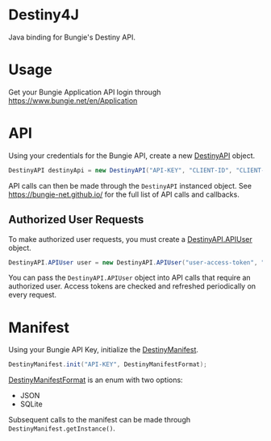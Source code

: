 # Destiny4J
Java binding for Bungie's Destiny API.

# Usage
Get your Bungie Application API login through https://www.bungie.net/en/Application

# API
Using your credentials for the Bungie API, create a new [DestinyAPI](https://github.com/FilUnderscore/Destiny4J/blob/main/src/main/java/net/bungie/api/destiny/DestinyAPI.java) object.
```java
DestinyAPI destinyApi = new DestinyAPI("API-KEY", "CLIENT-ID", "CLIENT-SECRET");
```

API calls can then be made through the `DestinyAPI` instanced object. See https://bungie-net.github.io/ for the full list of API calls and callbacks.

## Authorized User Requests
To make authorized user requests, you must create a [DestinyAPI.APIUser](https://github.com/FilUnderscore/Destiny4J/blob/44159f46cd0b720805848570f5e1a1f944fef309/src/main/java/net/bungie/api/destiny/DestinyAPI.java#L470) object.
```java
DestinyAPI.APIUser user = new DestinyAPI.APIUser("user-access-token", "user-refresh-token", accessTokenExpiryTimeInSeconds, refreshTokenExpiryTimeInSeconds);
```

You can pass the `DestinyAPI.APIUser` object into API calls that require an authorized user. Access tokens are checked and refreshed periodically on every request.

# Manifest
Using your Bungie API Key, initialize the [DestinyManifest](https://github.com/FilUnderscore/Destiny4J/blob/main/src/main/java/net/bungie/api/destiny/manifest/DestinyManifest.java).
```java
DestinyManifest.init("API-KEY", DestinyManifestFormat);
```

[DestinyManifestFormat](https://github.com/FilUnderscore/Destiny4J/blob/44159f46cd0b720805848570f5e1a1f944fef309/src/main/java/net/bungie/api/destiny/manifest/DestinyManifest.java#L70) is an enum with two options:
* JSON
* SQLite

Subsequent calls to the manifest can be made through `DestinyManifest.getInstance()`.
